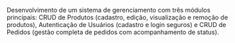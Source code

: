 Desenvolvimento de um sistema de gerenciamento com três módulos principais: CRUD de Produtos (cadastro, edição, visualização e remoção de produtos), Autenticação de Usuários (cadastro e login seguros) e CRUD de Pedidos (gestão completa de pedidos com acompanhamento de status).
